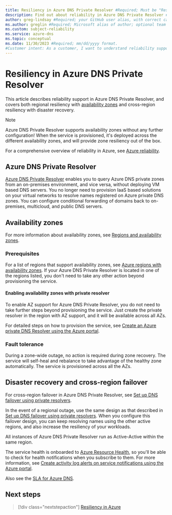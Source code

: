 ```yaml
---
title: Resiliency in Azure DNS Private Resolver #Required; Must be "Resiliency in *your official service name*"
description: Find out about reliability in Azure DNS Private Resolver #Required; 
author: greg-lindsay #Required; your GitHub user alias, with correct capitalization.
ms.author: greglin #Required; Microsoft alias of author; optional team alias.
ms.custom: subject-reliability
ms.service: azure-dns
ms.topic: conceptual
ms.date: 11/30/2023 #Required; mm/dd/yyyy format.
#Customer intent: As a customer, I want to understand reliability support for Azure DNS Private Resolver. I need to avoid failures and respond to them so that I can minimize down time and data loss.
---
```


# Resiliency in Azure DNS Private Resolver

This article describes reliability support in Azure DNS Private Resolver, and covers both regional resiliency with [availability zones](#availability-zones) and cross-region resiliency with disaster recovery. 

> [!NOTE]
> Azure DNS Private Resolver supports availability zones without any further configuration! When the service is provisioned, it's deployed across the different availability zones, and will provide zone resiliency out of the box.

For a comprehensive overview of reliability in Azure, see [Azure reliability](/azure/architecture/framework/resiliency/overview).

## Azure DNS Private Resolver

[Azure DNS Private Resolver](dns-private-resolver-overview.md) enables you to query Azure DNS private zones from an on-premises environment, and vice versa, without deploying VM based DNS servers. You no longer need to provision IaaS based solutions on your virtual networks to resolve names registered on Azure private DNS zones. You can configure conditional forwarding of domains back to on-premises, multicloud, and public DNS servers. 

## Availability zones

For more information about availability zones, see [Regions and availability zones](../reliability/availability-zones-overview.md).

### Prerequisites

For a list of regions that support availability zones, see [Azure regions with availability zones](../reliability/availability-zones-region-support.md). If your Azure DNS Private Resolver is located in one of the regions listed, you don't need to take any other action beyond provisioning the service.

#### Enabling availability zones with private resolver

To enable AZ support for Azure DNS Private Resolver, you do not need to take further steps beyond provisioning the service. Just create the private resolver in the region with AZ support, and it will be available across all AZs.

For detailed steps on how to provision the service, see [Create an Azure private DNS Resolver using the Azure portal](dns-private-resolver-get-started-portal.md).

### Fault tolerance

During a zone-wide outage, no action is required during zone recovery. The service will self-heal and rebalance to take advantage of the healthy zone automatically. The service is provisioned across all the AZs. 

## Disaster recovery and cross-region failover

For cross-region failover in Azure DNS Private Resolver, see [Set up DNS failover using private resolvers](tutorial-dns-private-resolver-failover.md).

In the event of a regional outage, use the same design as that described in [Set up DNS failover using private resolvers](tutorial-dns-private-resolver-failover.md). When you configure this failover design, you can keep resolving names using the other active regions, and also increase the resiliency of your workloads. 

All instances of Azure DNS Private Resolver run as Active-Active within the same region.

The service health is onboarded to [Azure Resource Health](/azure/service-health/resource-health-overview), so you'll be able to check for health notifications when you subscribe to them. For more information, see [Create activity log alerts on service notifications using the Azure portal](/azure/service-health/alerts-activity-log-service-notifications-portal).

Also see the [SLA for Azure DNS](https://azure.microsoft.com/support/legal/sla/dns/v1_1/).

## Next steps

> [!div class="nextstepaction"]
> [Resiliency in Azure](../reliability/overview.md)